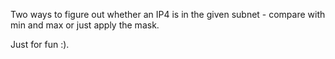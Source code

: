Two ways to figure out whether an IP4 is in the given subnet - compare with min and max or just apply the mask.

Just for fun :).

